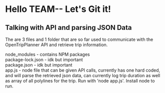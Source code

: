 # Hello TEAM-- Let's Git it!

## Talking with API and parsing JSON Data

The are 3 files and 1 folder that are so far used to communicate with the OpenTripPlanner API and retrieve trip information.

node_modules - contains NPM packages </br>
package-lock.json - idk but important </br>
package.json - idk but important </br>
app.js - node file that can be given API calls, currently has one hard coded, and will parse the retrieved json  data, can currently log trip duration as well as array of all polylines for the trip. Run with 'node app.js'. Install node to run.
